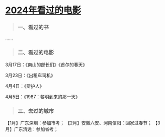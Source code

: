 # [2024年看过的电影](https://github.com/flyfish321/gitblog/issues/9)

> ### 一、看过的书

......

> ### 二、看过的电影

3月17日：《南山的部长们》《首尔的春天》

3月23日：《出租车司机》

4月4日：《辩护人》

4月5日：《1987：黎明到来的那一天》

> ### 三、去过的城市

【1月】广东深圳：参加市考；
【2月】安徽六安、河南信阳：回家过春节；
【3月】广东清远：参加省考；
